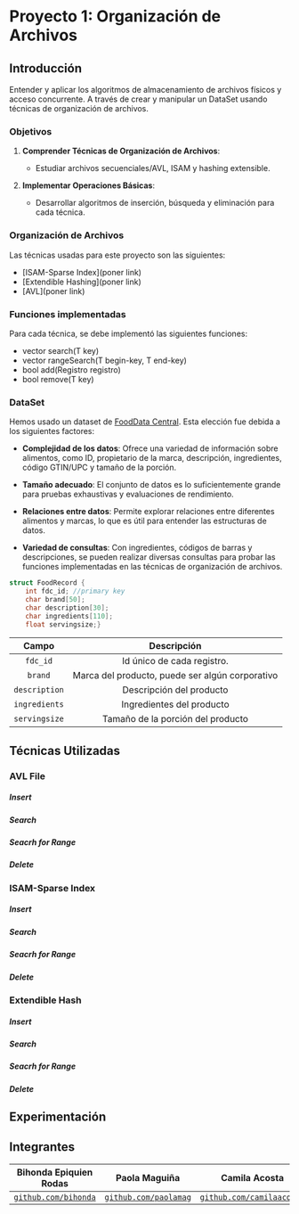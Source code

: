 # Proyecto 1: Organización de Archivos

## Introducción 

Entender y aplicar los algoritmos de almacenamiento de archivos físicos y acceso concurrente.
A través de crear y manipular un DataSet usando técnicas de organización de archivos.

### Objetivos

1. **Comprender Técnicas de Organización de Archivos**:
   - Estudiar archivos secuenciales/AVL, ISAM y hashing extensible.

2. **Implementar Operaciones Básicas**:
   - Desarrollar algoritmos de inserción, búsqueda y eliminación para cada técnica.


### Organización de Archivos

Las técnicas usadas para este proyecto son las siguientes:

- [ISAM-Sparse Index](poner link)
- [Extendible Hashing](poner link)
- [AVL](poner link)

### Funciones implementadas

Para cada técnica, se debe implementó las siguientes funciones:

- vector<Registro> search(T key)
- vector<Registro> rangeSearch(T begin-key, T end-key)
- bool add(Registro registro)
- bool remove(T key)

### DataSet
Hemos usado un dataset de [FoodData Central](https://www.kaggle.com/datasets/pranavkarnani/fooddata-central). Esta elección fue debida a los siguientes factores:

- **Complejidad de los datos**: Ofrece una variedad de información sobre alimentos, como ID, propietario de la marca, descripción, ingredientes, código GTIN/UPC y tamaño de la porción.

- **Tamaño adecuado**: El conjunto de datos es lo suficientemente grande para pruebas exhaustivas y evaluaciones de rendimiento.

- **Relaciones entre datos**: Permite explorar relaciones entre diferentes alimentos y marcas, lo que es útil para entender las estructuras de datos.

- **Variedad de consultas**: Con ingredientes, códigos de barras y descripciones, se pueden realizar diversas consultas para probar las funciones implementadas en las técnicas de organización de archivos.

```c++
struct FoodRecord {
    int fdc_id; //primary key
    char brand[50];
    char description[30];
    char ingredients[110];
    float servingsize;}
```

|       Campo       |                         Descripción                          |
|:-----------------:|:------------------------------------------------------------:|
|   ```fdc_id```    |                   Id único de cada registro.                 |
|    ```brand```    |        Marca del producto, puede ser algún corporativo       |
| ```description``` |                   Descripción del producto                   |
| ```ingredients``` |                   Ingredientes del producto                  |
| ```servingsize``` |               Tamaño de la porción del producto              |

## Técnicas Utilizadas

### AVL File
##### Insert
##### Search
##### Seacrh for Range
##### Delete

### ISAM-Sparse Index
##### Insert
##### Search
##### Seacrh for Range
##### Delete

### Extendible Hash
##### Insert
##### Search
##### Seacrh for Range
##### Delete

## Experimentación

## Integrantes
|                    **Bihonda Epiquien Rodas**                   |                          **Paola Maguiña**                          |                         **Camila Acosta**                          |                         **Melanie Cortes**                         |                       **Sofía Herrera**                       |
|:---------------------------------------------------------------:|:-------------------------------------------------------------------:|:-------------------------------------------------------------------:|:------------------------------------------------------------------:|:-------------------------------------------------------------:|
| <a href="https://github.com/bihoepiro" target="_blank">`github.com/bihonda`</a> | <a href="https://github.com/paolamag" target="_blank">`github.com/paolamag`</a> | <a href="https://github.com/camilaacosta" target="_blank">`github.com/camilaacosta`</a> | <a href="https://github.com/melaniecortes" target="_blank">`github.com/melanie1512`</a> | <a href="https://github.com/sofiaherra" target="_blank">`github.com/sofiaherra`</a> |
